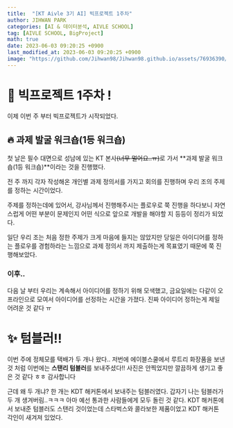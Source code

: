 ```yaml
---
title:  "[KT Aivle 3기 AI] 빅프로젝트 1주차"
author: JIHWAN PARK
categories: [AI & 데이터분석, AIVLE SCHOOL]
tag: [AIVLE SCHOOL, BigProject]
math: true
date: 2023-06-03 09:20:25 +0900
last_modified_at: 2023-06-03 09:20:25 +0900
image: "https://github.com/Jihwan98/Jihwan98.github.io/assets/76936390/6be11e55-36a3-4a86-8e30-d8928f732a0c"
---
```


# 🌟 빅프로젝트 1주차 !

이제 이번 주 부터 빅프로젝트가 시작되었다. 

## 🔥 과제 발굴 워크숍(1등 워크숍)

첫 날은 필수 대면으로 성남에 있는 KT 본사~~(너무 멀어요..ㅠ)~~로 가서 **과제 발굴 워크숍(1등 워크숍)**이라는 것을 진행했다.

전 주 까지 각자 작성해온 개인별 과제 정의서를 가지고 회의를 진행하며 우리 조의 주제를 정하는 시간이었다.

주제를 정하는데에 있어서, 강사님께서 진행해주시는 플로우로 쭉 진행을 하다보니 자연스럽게 어떤 부분이 문제인지 어떤 식으로 앞으로 개발을 해야할 지 등등이 정리가 되었다.

일단 우리 조는 처음 정한 주제가 크게 마음에 들지는 않았지만 당일은 아이디어를 정하는 플로우를 경험하라는 느낌으로 과제 정의서 까지 제출하는게 목표였기 때문에 쭉 진행해보았다.

### 이후..

다음 날 부터 우리는 계속해서 아이디어를 정하기 위해 모색했고, 금요일에는 다같이 오프라인으로 모여서 아이디어를 선정하는 시간을 가졌다. 진짜 아이디어 정하는게 제일 어려운 것 같다 ㅠ

# ✨ 텀블러!!
이번 주에 정체모를 택배가 두 개나 왔다.. 저번에 에이블스쿨에서 루트리 화장품을 보낸 것 처럼 이번에는 **스탠리 텀블러**를 보내주셨다!! 사진은 안찍었지만 깔끔하게 생기고 좋은 것 같다 ㅎㅎ 감사합니다

근데 왜 두 개냐? 한 개는 KDT 해커톤에서 보내주는 텀블러였다. 갑자기 나는 텀블러가 두 개 생겨버림..ㅋㅋㅋ 아마 예선 통과한 사람들에게 모두 돌린 것 같다. KDT 해커톤에서 보내준 텀블러도 스탠리 것이었는데 스타벅스와 콜라보한 제품이었고 KDT 해커톤 각인이 새겨져 있었다.